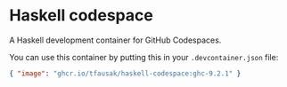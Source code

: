 # Haskell codespace

A Haskell development container for GitHub Codespaces.

You can use this container by putting this in your `.devcontainer.json` file:

``` json
{ "image": "ghcr.io/tfausak/haskell-codespace:ghc-9.2.1" }
```
